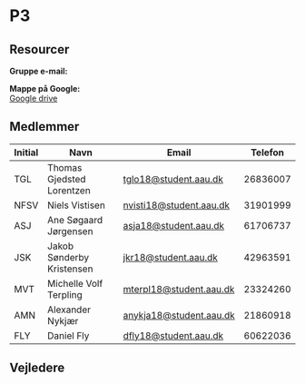 # P3

## Resourcer

**Gruppe e-mail:**<br>

**Mappe på Google:**<br>
[Google drive]()

## Medlemmer

| Initial | Navn | Email | Telefon |
| ------------- | ------------- | ------------- | ------------- |
| TGL | Thomas Gjedsted Lorentzen | tglo18@student.aau.dk | 26836007 |
| NFSV | Niels Vistisen | nvisti18@student.aau.dk  | 31901999 |
| ASJ | Ane Søgaard Jørgensen | asja18@student.aau.dk | 61706737 |
| JSK | Jakob Sønderby Kristensen | jkr18@student.aau.dk | 42963591 |
| MVT | Michelle Volf Terpling | mterpl18@student.aau.dk | 23324260 |
| AMN | Alexander Nykjær| anykja18@student.aau.dk| 21860918 |
| FLY | Daniel Fly | dfly18@student.aau.dk | 60622036 |

## Vejledere
